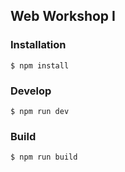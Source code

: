 ## Web Workshop I

### Installation

```
$ npm install
```

### Develop

```
$ npm run dev
```

### Build

```
$ npm run build
```